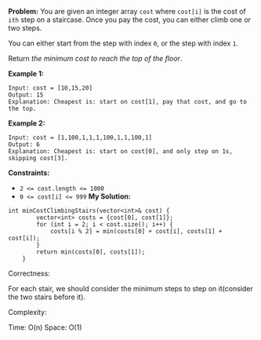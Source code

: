 **Problem:**
You are given an integer array `cost` where `cost[i]` is the cost of `ith` step on a staircase. Once you pay the cost, you can either climb one or two steps.

You can either start from the step with index `0`, or the step with index `1`.

Return *the minimum cost to reach the top of the floor*.

 

**Example 1:**

```
Input: cost = [10,15,20]
Output: 15
Explanation: Cheapest is: start on cost[1], pay that cost, and go to the top.
```

**Example 2:**

```
Input: cost = [1,100,1,1,1,100,1,1,100,1]
Output: 6
Explanation: Cheapest is: start on cost[0], and only step on 1s, skipping cost[3].
```

 

**Constraints:**

- `2 <= cost.length <= 1000`
- `0 <= cost[i] <= 999`
**My Solution:**
```
int minCostClimbingStairs(vector<int>& cost) {
        vector<int> costs = {cost[0], cost[1]};
        for (int i = 2; i < cost.size(); i++) {
            costs[i % 2] = min(costs[0] + cost[i], costs[1] + cost[i]);
        }
        return min(costs[0], costs[1]);
    }
```
Correctness:

For each stair, we should consider the minimum steps to step on it(consider the two stairs before it).

Complexity:

Time: O(n)
Space: O(1)